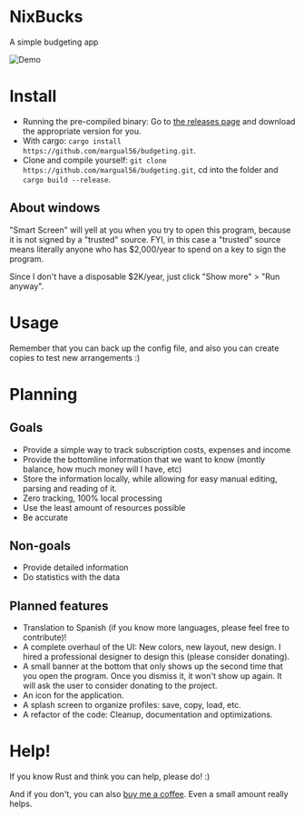 # NixBucks
A simple budgeting app

![Demo](https://github.com/margual56/budgeting/assets/30444886/74378021-9cb7-4e22-9ea5-c512e6077c5c)

# Install
- Running the pre-compiled binary: Go to [the releases page](https://github.com/margual56/budgeting/releases/latest) and download the appropriate version for you.
- With cargo: `cargo install https://github.com/margual56/budgeting.git`.
- Clone and compile yourself: `git clone https://github.com/margual56/budgeting.git`, cd into the folder and `cargo build --release`.

## About windows
"Smart Screen" will yell at you when you try to open this program, because it is not signed by a "trusted" source.
FYI, in this case a "trusted" source means literally anyone who has $2,000/year to spend on a key to sign the program.

Since I don't have a disposable $2K/year, just click "Show more" > "Run anyway".

# Usage
Remember that you can back up the config file, and also you can create copies to test new arrangements :)

# Planning
## Goals
- Provide a simple way to track subscription costs, expenses and income
- Provide the bottomline information that we want to know (montly balance, how much money will I have, etc)
- Store the information locally, while allowing for easy manual editing, parsing and reading of it.
- Zero tracking, 100% local processing
- Use the least amount of resources possible
- Be accurate

## Non-goals
- Provide detailed information
- Do statistics with the data

## Planned features
- Translation to Spanish (if you know more languages, please feel free to contribute)!
- A complete overhaul of the UI: New colors, new layout, new design. I hired a professional designer to design this (please consider donating).
- A small banner at the bottom that only shows up the second time that you open the program. Once you dismiss it, it won't show up again. It will ask the user to consider donating to the project.
- An icon for the application.
- A splash screen to organize profiles: save, copy, load, etc.
- A refactor of the code: Cleanup, documentation and optimizations.

# Help!
If you know Rust and think you can help, please do! :)

And if you don't, you can also [buy me a coffee](https://ko-fi.com/margual56). Even a small amount really helps.
